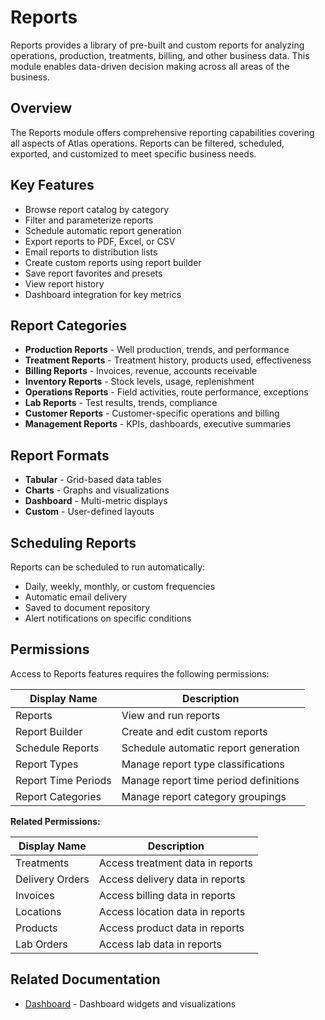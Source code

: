 # Reports

Reports provides a library of pre-built and custom reports for analyzing operations, production, treatments, billing, and other business data. This module enables data-driven decision making across all areas of the business.

## Overview

The Reports module offers comprehensive reporting capabilities covering all aspects of Atlas operations. Reports can be filtered, scheduled, exported, and customized to meet specific business needs.

## Key Features

* Browse report catalog by category
* Filter and parameterize reports
* Schedule automatic report generation
* Export reports to PDF, Excel, or CSV
* Email reports to distribution lists
* Create custom reports using report builder
* Save report favorites and presets
* View report history
* Dashboard integration for key metrics

## Report Categories

* **Production Reports** - Well production, trends, and performance
* **Treatment Reports** - Treatment history, products used, effectiveness
* **Billing Reports** - Invoices, revenue, accounts receivable
* **Inventory Reports** - Stock levels, usage, replenishment
* **Operations Reports** - Field activities, route performance, exceptions
* **Lab Reports** - Test results, trends, compliance
* **Customer Reports** - Customer-specific operations and billing
* **Management Reports** - KPIs, dashboards, executive summaries

## Report Formats

* **Tabular** - Grid-based data tables
* **Charts** - Graphs and visualizations
* **Dashboard** - Multi-metric displays
* **Custom** - User-defined layouts

## Scheduling Reports

Reports can be scheduled to run automatically:
* Daily, weekly, monthly, or custom frequencies
* Automatic email delivery
* Saved to document repository
* Alert notifications on specific conditions

## Permissions

Access to Reports features requires the following permissions:

| Display Name | Description |
|--------------|-------------|
| Reports | View and run reports |
| Report Builder | Create and edit custom reports |
| Schedule Reports | Schedule automatic report generation |
| Report Types | Manage report type classifications |
| Report Time Periods | Manage report time period definitions |
| Report Categories | Manage report category groupings |

**Related Permissions:**

| Display Name | Description |
|--------------|-------------|
| Treatments | Access treatment data in reports |
| Delivery Orders | Access delivery data in reports |
| Invoices | Access billing data in reports |
| Locations | Access location data in reports |
| Products | Access product data in reports |
| Lab Orders | Access lab data in reports |

## Related Documentation

* [Dashboard](../Dashboard/Index.md) - Dashboard widgets and visualizations

